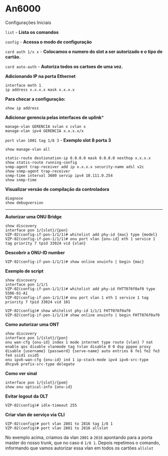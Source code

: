 # An6000
Configurações Iniciais


`list` - **Lista os comandos**

`config` - **Acessa o modo de configuração**

`card auth 1/x x` - **Colocamos o numero do slot a ser autorizado e o tipo de cartão.**

`card auto-auth` - **Autoriza todos os cartoes de uma vez.**

**Adicionando IP na porta Ethernet**

```
interface meth 1
ip address x.x.x.x mask x.x.x.x
```
**Para checar a configuração:**

```
show ip address
```

**Adicionar gerencia pelas interfaces de uplink***
```
manage-vlan GERENCIA svlan x cvlan x
manage-vlan ipv4 GERENCIA x.x.x.x/x
```

`port vlan 1001 tag 1/8 3` - **Exemplo slot 8 porta 3**

`show manage-vlan all`
```
static-route destionation-ip 0.0.0.0 mask 0.0.0.0 nexthop x.x.x.x
show statis-route running-config
snmp-agent trap-receiver add ip x.x.x.x security-name adsl v2c
show snmp-agent trap-receiver
snmp-time interval 3600 servip ipv4 10.111.0.254
show snmp-time
```

**Visualizar versão de compilação da controladora**
```
diagnose
show debugversion
```
-------------------------------------------------------------------------------------------------------

**Autorizar uma ONU Bridge**

```
show discovery
interface pon 1/{slot}/{pon}
VZP-02(config-if-pon-1/1/1)# whitelist add phy-id {mac} type {model}
VZP-02(config-if-pon-1/1/1)# onu port vlan {onu-id} eth 1 service 1 tag priority 7 tpid 33024 vid {vlan} 
```
**Descobrir a ONU-ID number**
```
VZP-02(config-if-pon-1/1/1)# show online onuinfo | begin {mac}
```
**Exemplo de script**

```
show discovery
interface pon 1/1/1
VZP-02(config-if-pon-1/1/1)# whitelist add phy-id FHTT076f0af0 type 5506-01-A1
VZP-02(config-if-pon-1/1/1)# onu port vlan 1 eth 1 service 1 tag priority 7 tpid 33024 vid 101 

VZP-02(config)# show whitelist phy-id 1/1/1 FHTT076f0af0
VZP-02(config-if-pon-1/1/1)# show online onuinfo | begin FHTT076f0af0

```
**Como autorizar uma ONT**
```
show discovery
interface pon 1/{slot}/{pon}
onu wan-cfg {onu-id} index 1 mode internet type route {vlan} 7 nat enable qos disable vlanmode tag tvlan disable 0 0 dsp pppoe proxy disable {username} {password} {serve-name} auto entries 6 fe1 fe2 fe3 fe4 ssid1 ssid5
onu ipv6-wan-cfg {onu-id} ind 1 ip-stack-mode ipv4 ipv6-src-type dhcpv6 prefix-src-type delegate 
```

**Como ver sinal**
```
interface pon 1/{slot}/{pom}
show onu optical-info {onu-id}
```

**Evitar logout da OLT**
```
VZP-02(config)# idle-timeout 255
```

**Criar vlan de serviço via CLI**
```
VZP-02(config)# port vlan 2801 to 2816 tag 1/8 1
VZP-02(config)# port vlan 2801 to 2816 allslot
```
No exemplo acima, criamos da vlan `2801` a `2816` apontando para a porta master do nosso trunk, que no caso é `1/8 1`. Depois repetimos o comando, informando que vamos autorizar essa vlan em todos os cartões `allslot`
